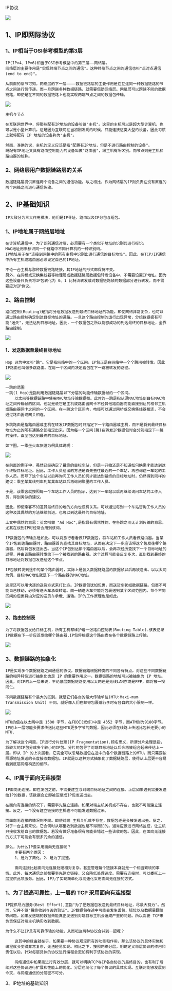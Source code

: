 IP协议

![](images04/01-01.jpg)

## 1、IP即网际协议

### 1、IP相当于OSI参考模型的第3层

```
IP(IPv4、IPv6)相当于OSI参考模型中的第三层——网络层。
网络层的主要作用是"实现终端节点之间的通信"。这种终端节点之间的通信也叫"点对点通信(end to end)"。

从前面的章节可知，网络层的下一层————数据链路层的主要作用是在互连同一种数据链路的节点之间进行包传递。而一旦跨越多种数据链路，就需要借助网络层。网络层可以跨越不同的数据链路，即使是在不同的数据链路上也能实现两端节点之间的数据包传输。
```

![](images04/01-02.jpg)

```
主机与节点

在互联网世界中，将那些配有IP地址的设备叫做"主机"。这里的主机可以是超大型计算机，也可以是小型计算机。这是因为互联网在当初刚发明的时候，只能连接这类大型的设备，因此习惯上就将配有 IP 地址的设备称为"主机"。

然而，准确的说，主机的定义应该是指"配置有IP地址，但是不进行路由控制的设备"。
既配有IP地址又具有路由控制能力的设备叫做"路由器"，跟主机有所区别。而节点则是主机和路由器的统称。
```

### 2、网络层用户数据链路层的关系

```
数据链路层提供直连两个设备之间的通信功能。与之相比，作为网络层的IP则负责在没有直连的两个网络之间进行通信传输。
```

## 2、IP基础知识

```
IP大致分为三大作用模块，他们是IP寻址、路由以及IP分包与组包。
```

### 1、IP地址属于网络层地址

```
在计算机通信中，为了识别通信对端，必须要有一个类似于地址的识别码进行标识。
MAC地址用来标识同一个链路中不同计算机的一种识别码。
IP地址用于在"连接到网路中的所有主机中识别出进行通信的目标地址"。因此，在TCP/IP通信中所有主机或路由器必须设定自己的IP地址。
```

```
不论一台主机与那种数据链路链接，其IP地址的形式都保持不变。
另外，在网桥或交换集线器等物理层或数据链路层数据包转发设备中，不需要设置IP地址。因为这些设备只负责将IP包转化为 0、1 比特流转发或对数据链路帧的数据部分进行转发，而不需要应对IP协议。
```

### 2、路由控制

```
路由控制(Routing)是指将分组数据发送到最终目标地址的功能。即使网络非常复杂，也可以通过路由控制确定到达目标地址的通路。一旦这个路由控制的运行出现异常，分组数据极有可能"迷失"，无法达到目标地址。因此，一个数据包之所以能够成功的到达最终的目标地址，全靠路由控制。
```

![](images04/01-03.jpg)

#### 1、发送数据至最终目标地址

```
Hop 译为中文叫"跳"。它是指网络中的一个区间。IP包正是在网络中一个个跳间被转发。因此IP路由也叫做多跳路由。在每一个区间内决定着包在下一跳被转发的路径。
```

![](images04/01-04.jpg)

```
一跳的范围
一跳(1 Hop)是指利用数据链路层以下分层的功能传输数据帧的一个区间。
	以太网等数据链路中使用MAC地址传输数据帧。此时的一跳是指从源MAC地址到目标MAC地址之间传输帧的区间。也就是说它是主机或路由器网卡不经其他路由器而能直接到达的相邻主机或路由器网卡之间的一个区间。在一跳这个区间内，电缆可以通过网桥或交换集线器相连，不会通过路由器或网关相连。
```

```
多跳路由是指路由器或主机在转发IP数据包时只指定下一个路由器或主机，而不是将到最终目标地址为止的所有通路全部指定出来。因为每一个区间(跳)在转发IP数据包时会分别指定下一跳的操作，直至包达到最终的目标地址。

如下图，一乘坐火车旅游为例具体说明：
```

![](images04/01-05.jpg)

```
在前面的例子中，虽然已经确定了最终的目标车站，但是一开始还是不知道如何换乘才能达到这个终极目标地址。因此，工作人员给出的方法是首先去往最近的一个车站，再咨询这一车站的工作人员。而导了这个车站以后再询问工作人员如何才能达到最终的目标地址时，仍然得到同样的建议：乘坐某某线列车到某某车站以后再询问那里的工作人员。
```

```
于是，该乘客就按照每一个车站工作人员的指示，达到下一车站以后再继续询问车站的工作人员，得到类似的建议。
```

```
因此，即使乘客不知道其最终目的地的方向也没有关系。可以通过每到一个车站咨询工作人员的这种及其偶然的方法继续前进，也可以到达最终的目标地址。

上文中偶然的意思：英文叫做 "Ad Hoc",是指具有偶然性的、在各跳之间无计划传输的意思。尤其在谈到IP时经常会用到该词。
```

```
IP数据包的传输亦是如此。可以将旅行者看做IP数据包，将车站和工作人员看做路由器。当某个IP包到达路由器时，路由器首先查找其目标地址，从而在决定下一步应该将这个包发往哪个路由器，然后将包发送出去。当这个IP包到达那个路由器以后，会再次经历查找下一个目标地址的过程，并由该路由器转发给下一个被找到的路由器。这个过程可能会反复多次，直到找到最终的目标地址将数据包发送给这个节点。
```

```
IP包被转发到途中的某个路由器时，实际上是装入数据链路层的数据帧以后再被送出。以以太网为例，目标MAC地址就是下一个路由器的MAC地址。
```

```
这里还可以用快递的送货方式来打比方。IP数据包犹如包裹，而送货车犹如数据链路。包裹不可能自己移动，必须有送火车承载转运。而一辆送火车只能将包裹送到某个区间范围内。每个不同区间的包裹将由对应的送货车承载、运输。IP的工作原理也是如此。
```

![](images04/01-06.jpg)

#### 2、路由控制表

```
为了将数据包发给目标主机，所有主机都维护着一张路由控制表(Routing Table).该表记录IP数据在下一步应该发给哪个路由器.IP包将根据这个路由表在各个数据链路上传输。
```

![](images04/01-07.jpg)

### 3、数据链路的抽象化

```
IP是实现多个数据链路之间通信的协议。数据链路根据种类的不同各有特点。对这些不同数据链路的相异特性进行抽象化也是 IP 的重要作用之一。数据链路的地址可以被抽象为 IP 地址。因此，对IP的上一层来说，不论底层数据链路使用以太网还是无线LAN亦或是PPP，都将被一视同仁。
```

```
不同数据链路有个最大的区别，就是它们各自的最大传输单位(MTU:Maxi-mum Transmission Unit) 不同。就好像人们在邮寄包裹或行李时有各自的大小限制一样。
```

![](images04/01-08.jpg)

```
MTU的值在以太网中是 1500 字节，在FDDI(光纤)中是 4352 字节，而ATM则为9180字节。IP的上一层可能会要求传送比这些MTU更多字节的数据，因此必须在线路上传送比包长还要小的MTU.
```

```
为了解决这个问题，IP进行分片处理(IP Fragmentation).顾名思义，所谓分片处理是指，将较大的IP包分成多个较小的IP包。分片的包导了对端目标地址以后会再被组合起来传给上一层。即从 IP 的上次层看，它完全可以忽略数据包在途中的各个数据链路上的MTU，而只需要按照源地址发送的长度接收数据包。IP就是以这种方式抽象化了数据链路层，使得从上层更不容易看到底层网络构造的细节。
```

### 4、IP属于面向无连接型

```
IP面向无连接。即在发包之前，不需要建立与对端目标地址之间的连接。上层如果遇到需要发送给IP的数据，该数据会立即被压缩成IP包发送出去。
```

```
在面向有连接的情况下，需要事先建立连接。如果对端主机关机或不存在，也就不可能建立连接。反之，一个没有建立链接的主机也不可能发送数据过来。
```

```
而面向无连接的情况则不同。即使对端 主机关机或不存在，数据包还是会被发送出去。反之，对于一台主机来说，它会何时从哪里收到数据也是不得而知的。通常应该进行网络监控，让主机只接收发给自己的数据包。若没有做好准备很有可能会错过一些该收的包。因此，在面向无连接的方式下可能会有很多冗余的通信。
```

```
那么，为什么IP要采用面向无连接呢？
	主要有两个原因：
	1、是为了简化，2、是为了提速。
	
	面向连接比起面向无连接处理相对复杂。甚至管理每个链接本身就是一个相当繁琐的事情。此外，每次通信之前都要事先建立链接，又会降低处理速度。需要有连接时，可以委托上一层提供此项服务。因此，IP为了实现简单化与高速化采用面向无连接的方式。
```

### 1、为了提高可靠性，上一层的 TCP 采用面向有连接型

```
IP提供尽力服务(Best Effort),意指"为了把数据包发送到最终目标地址，尽最大努力"。然而，它并不做"最终收到与否的验证"。IP数据包在途中可能会发生丢包、错位以及数据量翻倍等问题。如果发送端的数据未能真正发送到对端目标主机会造成严重的问题。所以需要 TCP来负责保证对端主机确实收到数据。

为什么不让IP具有可靠传输的功能，从而吧这两种协议合并到一起呢？

 	这其中的缘由就在于，如果要一种协议规定所有的功能和作用，那么该协议的具体实施和编程就会变得非常复杂，无法轻易实现。相比之下，按照网络分层，明确定义每层协议的作用和责任以后，针对每层具体的协议进行编程会更加有利于该协议的实现。
 	
 	网络通信中如果能进行有效分层，就可以明确TCP与IP各自协议的最终目的，也有利于后续对这些协议进行扩展和性能上的优化。分层也简化了每个协议的具体实现。互联网能够发展到今天，与网络通信的分层密不可分。
```

3、IP地址的基础知识









